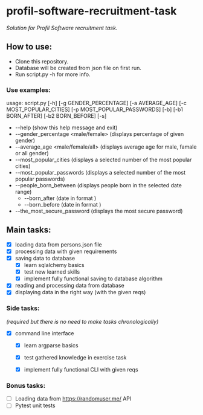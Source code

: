 # profil-software-recruitment-task
*Solution for Profil Software recruitment task.*

## How to use:
- Clone this repository.
- Database will be created from json file on first run.
- Run script.py -h for more info.
### Use examples:
usage: script.py [-h] [-g GENDER_PERCENTAGE] [-a AVERAGE_AGE] [-c MOST_POPULAR_CITIES] [-p MOST_POPULAR_PASSWORDS] [-b] [-b1 BORN_AFTER] [-b2 BORN_BEFORE] [-s]
- --help  (show this help message and exit)
- --gender_percentage <male/female> (displays percentage of given gender)
- --average_age <male/female/all> (displays average age for male, famale or all gender)
- --most_popular_cities <N> (displays a selected number of the most popular cities)
- --most_popular_passwords <N> (displays a selected number of the most popular passwords)
- --people_born_between (displays people born in the selected date range)
    - --born_after (date in format <YYYY-MM-DD>)
    - --born_before (date in format <YYYY-MM-DD>)
- --the_most_secure_password (displays the most secure password)





## Main tasks:  

- [x] loading data from persons.json file
- [x] processing data with given requirements 
- [x] saving data to database
    - [x] learn sqlalchemy basics
    - [x] test new learned skills
    - [x] implement fully functional saving to database algorithm
- [x] reading and processing data from database
- [x] displaying data in the right way (with the given reqs) 

### Side tasks: 
*(required but there is no need to make tasks chronologically)*

- [x] command line interface 
    - [x] learn argparse basics 
    - [x] test gathered knowledge in exercise task
    - [x] implement fully functional CLI with given reqs


### Bonus tasks:

- [ ] Loading data from https://randomuser.me/ API
- [ ] Pytest unit tests
